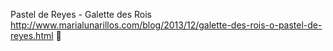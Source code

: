 Pastel de Reyes - Galette des Rois	http://www.marialunarillos.com/blog/2013/12/galette-des-rois-o-pastel-de-reyes.html	
਍